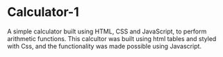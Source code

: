 # Calculator-1
A simple calculator built using HTML, CSS and JavaScript,  to perform arithmetic functions. 
This calcultor was built using html tables and styled with Css, and the functionality was made possible using Javascript.  
